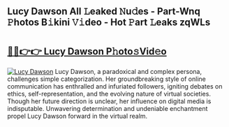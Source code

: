## Lucy Dawson All 𝙻eaked 𝙽u𝚍es - Part-Wnq 𝙿hotos B𝚒kini 𝚅𝚒deo - Hot 𝙿art 𝙻eaks zqWLs

# <h2><a href="http://ld1aea.urlbe.top/?page=Lucy+Dawson">🔗🔗👉👉 Lucy Dawson P𝚑oto𝚜Vid𝚎o</a></h2>

[![Lucy Dawson](https://i.imgur.com/eBuTRDB.gif)](http://ld1aea.urlbe.top/?page=Lucy+Dawson)
Lucy Dawson, a paradoxical and complex persona, challenges simple categorization. Her groundbreaking style of online communication has enthralled and infuriated followers, igniting debates on ethics, self-representation, and the evolving nature of virtual societies. Though her future direction is unclear, her influence on digital media is indisputable. Unwavering determination and undeniable enchantment propel Lucy Dawson forward in the virtual realm.
